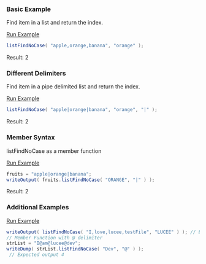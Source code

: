 ### Basic Example

Find item in a list and return the index.

<a href="https://try.boxlang.io/?code=eJzLySwuccvMS%2FHLd04sTtVQUEosKMhJ1ckvSsxLT9VJSswDQiUdBSWIgJKCpjUXANhmEOQ%3D" target="_blank">Run Example</a>

```java
listFindNoCase( "apple,orange,banana", "orange" );

```

Result: 2

### Different Delimiters

Find item in a pipe delimited list and return the index.

<a href="https://try.boxlang.io/?code=eJzLySwuccvMS%2FHLd04sTtVQUEosKMhJrckvSsxLT61JSswDQiUdBSWIAIhVo6Sgac0FAEQ%2FEpA%3D" target="_blank">Run Example</a>

```java
listFindNoCase( "apple|orange|banana", "orange", "|" );

```

Result: 2

### Member Syntax

listFindNoCase as a member function

<a href="https://try.boxlang.io/?code=eJxLKyrNLClWsFVQSiwoyEmtyS9KzEtPrUlKzANCJWuu8qLMklT%2F0pKC0hINhTSwYr2czOISt8y8FL9858TiVA0FJf8gRz93VyUdBaUaJQVNBU1rLgBz2hz7" target="_blank">Run Example</a>

```java
fruits = "apple|orange|banana";
writeOutput( fruits.listFindNoCase( "ORANGE", "|" ) );

```

Result: 2

### Additional Examples

<a href="https://try.boxlang.io/?code=eJxtjsEKgkAYhO%2F7FMOeFJY81E2CBVMIrE49gOkPLayurP9qj99q3eo6M8z3Ld4w3QKPgRNYM3Flhu7qimaiBPKsrJtJ2dASKaa1tSQVZH0vylIiRZojy1C%2BRmqZOrjtCXsRwwv1D%2FKowtCycQMWw09odGRNH6FeTOzrSMQxgnTT6w2jO5plLpbV6xT6McF3tvuxO8VldNEfD%2FFP5CDeDk9JFA%3D%3D" target="_blank">Run Example</a>

```java
writeOutput( listFindNoCase( "I,love,lucee,testFile", "LUCEE" ) ); // Expected output 3
// Member Function with @ delimiter
strList = "I@am@lucee@dev";
writeDump( strList.listFindNoCase( "Dev", "@" ) );
 // Expected output 4

```


